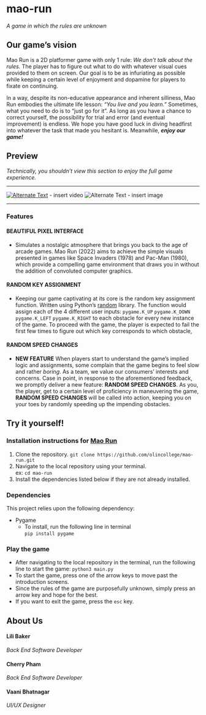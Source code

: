# mao-run
_A game in which the rules are unknown_

## Our game’s vision

Mao Run is a 2D platformer game with only 1 rule: _We don’t talk about the rules._ The player has to figure out what to do with whatever visual cues provided to them on screen. Our goal is to be as infuriating as possible while keeping a certain level of enjoyment and dopamine for players to fixate on continuing.

In a way, despite its non-educative appearance and inherent silliness, Mao Run embodies the ultimate life lesson: _“You live and you learn.”_ Sometimes, what you need to do is to “just 
go for it”. As long as you have a chance to correct yourself, the possibility for trial and error (and eventual improvement) is endless. We hope you have good luck in diving headfirst into whatever the task that made you hesitant is. Meanwhile, ***enjoy our game!***

## Preview
_Technically, you shouldn’t view this section to enjoy the full game experience._
- - - 
[![Alternate Text]({image-url})]({video-url} "Link Title") - insert video
![Alternate Text](image-url) - insert image
- - - 
### Features
#### BEAUTIFUL PIXEL INTERFACE
* Simulates a nostalgic atmosphere that brings you back to the age of arcade games. Mao Run (2022) aims to achieve the simple visuals presented in games like Space Invaders (1978) and Pac-Man (1980), which provide a compelling game environment that draws you in without the addition of convoluted computer graphics.

#### RANDOM KEY ASSIGNMENT
* Keeping our game captivating at its core is the random key assignment function. Written using Python’s [random](https://docs.python.org/3/library/random.html) library. The function would assign each of the 4 different user inputs: `pygame.K_UP` `pygame.K_DOWN` `pygame.K_LEFT` `pygame.K_RIGHT` to each obstacle for every new instance of the game. To proceed with the game, the player is expected to fail the first few times to figure out which key corresponds to which obstacle,

#### RANDOM SPEED CHANGES
* **NEW FEATURE** When players start to understand the game’s implied logic and assignments, some complain that the game begins to feel slow and rather _boring_. As a team, we value our consumers’ interests and concerns. Case in point, in response to the aforementioned feedback, we promptly deliver a new feature: **RANDOM SPEED CHANGES**.
As you, the player, get to a certain level of proficiency in maneuvering the game, **RANDOM SPEED CHANGES** will be called into action, keeping you on your toes by randomly speeding up the impending obstacles.

## Try it yourself!

### Installation instructions for [Mao Run](https://github.com/olincollege/mao-run)
1. Clone the repository.
    `git clone https://github.com/olincollege/mao-run.git`<br>
2. Navigate to the local repository using your terminal.<br>
    ex: `cd mao-run`
3. Install the dependencies listed below if they are not already installed.

### Dependencies
This project relies upon the following dependency:
* Pygame
    * To install, run the following line in terminal <br>`pip install pygame`

### Play the game 
* After navigating to the local repository in the terminal, run the following line to start the game:
`python3 main.py`
* To start the game, press one of the arrow keys to move past the introduction screens.
* Since the rules of the game are purposefully unknown, simply press an arrow key and hope for the best.
* If you want to exit the game, press the `esc` key.

## About Us
#### Lili Baker
*Back End Software Developer*

#### Cherry Pham
*Back End Software Developer*

#### Vaani Bhatnagar
*UI/UX Designer*

